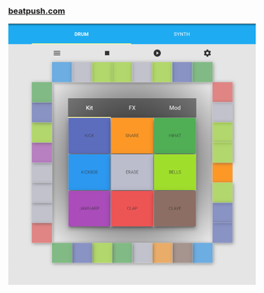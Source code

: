 
### [beatpush.com](https://beatpush.com)

![beatpush](https://github.com/evanfeenstra/beatpush/raw/master/beatpush-screenshot.png)
